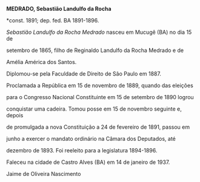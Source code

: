 **MEDRADO, Sebastião Landulfo da Rocha**



\*const. 1891; dep. fed. BA 1891-1896.



*Sebastião Landulfo da Rocha Medrado* nasceu em Mucugê (BA) no dia 15 de

setembro de 1865, filho de Reginaldo Landulfo da Rocha Medrado e de

Amélia América dos Santos.



Diplomou-se pela Faculdade de Direito de São Paulo em 1887.



Proclamada a República em 15 de novembro de 1889, quando das eleições

para o Congresso Nacional Constituinte em 15 de setembro de 1890 logrou

conquistar uma cadeira. Tomou posse em 15 de novembro seguinte e, depois

de promulgada a nova Constituição a 24 de fevereiro de 1891, passou em

junho a exercer o mandato ordinário na Câmara dos Deputados, até

dezembro de 1893. Foi reeleito para a legislatura 1894-1896.



Faleceu na cidade de Castro Alves (BA) em 14 de janeiro de 1937.



Jaime de Oliveira Nascimento



